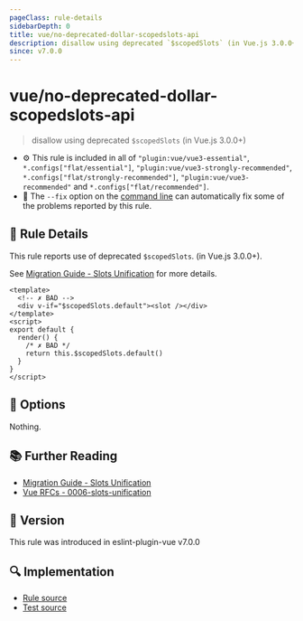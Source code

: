 ```yaml
---
pageClass: rule-details
sidebarDepth: 0
title: vue/no-deprecated-dollar-scopedslots-api
description: disallow using deprecated `$scopedSlots` (in Vue.js 3.0.0+)
since: v7.0.0
---
```


# vue/no-deprecated-dollar-scopedslots-api

> disallow using deprecated `$scopedSlots` (in Vue.js 3.0.0+)

- :gear: This rule is included in all of `"plugin:vue/vue3-essential"`, `*.configs["flat/essential"]`, `"plugin:vue/vue3-strongly-recommended"`, `*.configs["flat/strongly-recommended"]`, `"plugin:vue/vue3-recommended"` and `*.configs["flat/recommended"]`.
- :wrench: The `--fix` option on the [command line](https://eslint.org/docs/user-guide/command-line-interface#fixing-problems) can automatically fix some of the problems reported by this rule.

## :book: Rule Details

This rule reports use of deprecated `$scopedSlots`. (in Vue.js 3.0.0+).

See [Migration Guide - Slots Unification](https://v3-migration.vuejs.org/breaking-changes/slots-unification.html) for more details.

<eslint-code-block fix :rules="{'vue/no-deprecated-dollar-scopedslots-api': ['error']}">

```vue
<template>
  <!-- ✗ BAD -->
  <div v-if="$scopedSlots.default"><slot /></div>
</template>
<script>
export default {
  render() {
    /* ✗ BAD */
    return this.$scopedSlots.default()
  }
}
</script>
```

</eslint-code-block>

## :wrench: Options

Nothing.

## :books: Further Reading

- [Migration Guide - Slots Unification](https://v3-migration.vuejs.org/breaking-changes/slots-unification.html)
- [Vue RFCs - 0006-slots-unification](https://github.com/vuejs/rfcs/blob/master/active-rfcs/0006-slots-unification.md)

## :rocket: Version

This rule was introduced in eslint-plugin-vue v7.0.0

## :mag: Implementation

- [Rule source](https://github.com/vuejs/eslint-plugin-vue/blob/master/lib/rules/no-deprecated-dollar-scopedslots-api.js)
- [Test source](https://github.com/vuejs/eslint-plugin-vue/blob/master/tests/lib/rules/no-deprecated-dollar-scopedslots-api.js)
